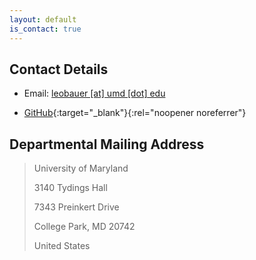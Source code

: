 ```yaml
---
layout: default
is_contact: true
---
```


## Contact Details

* Email: [leobauer [at] umd [dot] edu](mailto:leobauer@umd.edu)

* [GitHub](https://github.com/leo-bauer){:target="_blank"}{:rel="noopener noreferrer"}

## Departmental Mailing Address

> University of Maryland 
> 
> 3140 Tydings Hall
>
> 7343 Preinkert Drive
>
> College Park, MD 20742
>
> United States
